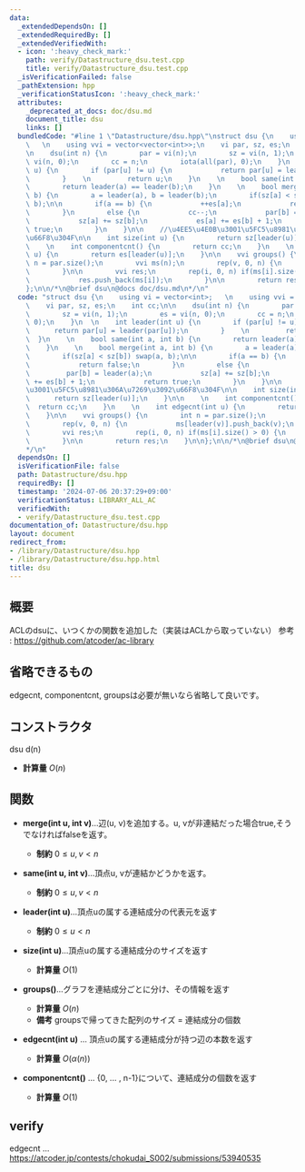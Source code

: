 ```yaml
---
data:
  _extendedDependsOn: []
  _extendedRequiredBy: []
  _extendedVerifiedWith:
  - icon: ':heavy_check_mark:'
    path: verify/Datastructure_dsu.test.cpp
    title: verify/Datastructure_dsu.test.cpp
  _isVerificationFailed: false
  _pathExtension: hpp
  _verificationStatusIcon: ':heavy_check_mark:'
  attributes:
    _deprecated_at_docs: doc/dsu.md
    document_title: dsu
    links: []
  bundledCode: "#line 1 \"Datastructure/dsu.hpp\"\nstruct dsu {\n    using vi = vector<int>;\
    \   \n    using vvi = vector<vector<int>>;\n    vi par, sz, es;\n    int cc;\n\
    \n    dsu(int n) {\n        par = vi(n);\n        sz = vi(n, 1);\n        es =\
    \ vi(n, 0);\n        cc = n;\n        iota(all(par), 0);\n    }\n  \n    int leader(int\
    \ u) {\n        if (par[u] != u) {\n            return par[u] = leader(par[u]);\n\
    \        }    \n         return u;\n    }\n    \n    bool same(int a, int b) {\n\
    \        return leader(a) == leader(b);\n    }\n    \n    bool merge(int a, int\
    \ b) {\n        a = leader(a), b = leader(b);\n        if(sz[a] < sz[b]) swap(a,\
    \ b);\n\n        if(a == b) {\n            ++es[a];\n            return false;\n\
    \        }\n        else {\n            cc--;\n            par[b] = leader(a);\n\
    \            sz[a] += sz[b];\n            es[a] += es[b] + 1;\n            return\
    \ true;\n        }\n    }\n\n    //\u4EE5\u4E0B\u3001\u5FC5\u8981\u306A\u7269\u3092\
    \u66F8\u304F\n\n    int size(int u) {\n        return sz[leader(u)];\n    }\n\n\
    \    \n    int componentcnt() {\n        return cc;\n    }\n    \n    int edgecnt(int\
    \ u) {\n        return es[leader(u)];\n    }\n\n    vvi groups() {\n        int\
    \ n = par.size();\n        vvi ms(n);\n        rep(v, 0, n) {\n            ms[leader(v)].push_back(v);\n\
    \        }\n\n        vvi res;\n        rep(i, 0, n) if(ms[i].size() > 0) {\n\
    \            res.push_back(ms[i]);\n        }\n\n        return res;\n    }\n\n\
    };\n\n/*\n@brief dsu\n@docs doc/dsu.md\n*/\n"
  code: "struct dsu {\n    using vi = vector<int>;   \n    using vvi = vector<vector<int>>;\n\
    \    vi par, sz, es;\n    int cc;\n\n    dsu(int n) {\n        par = vi(n);\n\
    \        sz = vi(n, 1);\n        es = vi(n, 0);\n        cc = n;\n        iota(all(par),\
    \ 0);\n    }\n  \n    int leader(int u) {\n        if (par[u] != u) {\n      \
    \      return par[u] = leader(par[u]);\n        }    \n         return u;\n  \
    \  }\n    \n    bool same(int a, int b) {\n        return leader(a) == leader(b);\n\
    \    }\n    \n    bool merge(int a, int b) {\n        a = leader(a), b = leader(b);\n\
    \        if(sz[a] < sz[b]) swap(a, b);\n\n        if(a == b) {\n            ++es[a];\n\
    \            return false;\n        }\n        else {\n            cc--;\n   \
    \         par[b] = leader(a);\n            sz[a] += sz[b];\n            es[a]\
    \ += es[b] + 1;\n            return true;\n        }\n    }\n\n    //\u4EE5\u4E0B\
    \u3001\u5FC5\u8981\u306A\u7269\u3092\u66F8\u304F\n\n    int size(int u) {\n  \
    \      return sz[leader(u)];\n    }\n\n    \n    int componentcnt() {\n      \
    \  return cc;\n    }\n    \n    int edgecnt(int u) {\n        return es[leader(u)];\n\
    \    }\n\n    vvi groups() {\n        int n = par.size();\n        vvi ms(n);\n\
    \        rep(v, 0, n) {\n            ms[leader(v)].push_back(v);\n        }\n\n\
    \        vvi res;\n        rep(i, 0, n) if(ms[i].size() > 0) {\n            res.push_back(ms[i]);\n\
    \        }\n\n        return res;\n    }\n\n};\n\n/*\n@brief dsu\n@docs doc/dsu.md\n\
    */\n"
  dependsOn: []
  isVerificationFile: false
  path: Datastructure/dsu.hpp
  requiredBy: []
  timestamp: '2024-07-06 20:37:29+09:00'
  verificationStatus: LIBRARY_ALL_AC
  verifiedWith:
  - verify/Datastructure_dsu.test.cpp
documentation_of: Datastructure/dsu.hpp
layout: document
redirect_from:
- /library/Datastructure/dsu.hpp
- /library/Datastructure/dsu.hpp.html
title: dsu
---
```

## 概要
ACLのdsuに、いつくかの関数を追加した（実装はACLから取っていない）
参考 : https://github.com/atcoder/ac-library

## 省略できるもの
edgecnt, componentcnt, groupsは必要が無いなら省略して良いです。
## コンストラクタ
dsu d(n)
- **計算量**
    $O(n)$

## 関数

- **merge(int u, int v)**...辺(u, v)を追加する。u, vが非連結だった場合true,そうでなければfalseを返す。
    - **制約**
    $0 \le u, v < n$

- **same(int u, int v)**...頂点u, vが連結かどうかを返す。
    - **制約**
    $0 \le u, v < n$

- **leader(int u)**...頂点uの属する連結成分の代表元を返す
    - **制約**
    $0 \le u < n$

- **size(int u)**...頂点uの属する連結成分のサイズを返す
    - **計算量**
    $O(1)$

- **groups()**...グラフを連結成分ごとに分け、その情報を返す
    - **計算量**
    $O(n)$
    - **備考**
    groupsで帰ってきた配列のサイズ = 連結成分の個数
 
- **edgecnt(int u)** ... 頂点uの属する連結成分が持つ辺の本数を返す
    - **計算量**
    $O(\alpha (n))$

- **componentcnt()** ... {0, ... , n-1}について、連結成分の個数を返す
    - **計算量**
    $O(1)$

## verify
edgecnt ... https://atcoder.jp/contests/chokudai_S002/submissions/53940535
